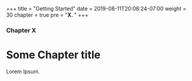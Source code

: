 +++
title = "Getting Started"
date = 2019-08-11T20:08:24-07:00
weight = 30
chapter = true
pre = "<b>X. </b>"
+++

### Chapter X

# Some Chapter title

Lorem Ipsum.